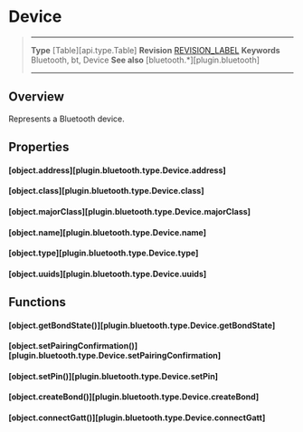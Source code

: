 # Device

> --------------------- ------------------------------------------------------------------------------------------
> __Type__              [Table][api.type.Table]
> __Revision__          [REVISION_LABEL](REVISION_URL)
> __Keywords__          Bluetooth, bt, Device
> __See also__          [bluetooth.*][plugin.bluetooth]
> --------------------- ------------------------------------------------------------------------------------------

## Overview

Represents a Bluetooth device.

## Properties

#### [object.address][plugin.bluetooth.type.Device.address]

#### [object.class][plugin.bluetooth.type.Device.class]

#### [object.majorClass][plugin.bluetooth.type.Device.majorClass]

#### [object.name][plugin.bluetooth.type.Device.name]

#### [object.type][plugin.bluetooth.type.Device.type]

#### [object.uuids][plugin.bluetooth.type.Device.uuids]

## Functions

#### [object.getBondState()][plugin.bluetooth.type.Device.getBondState]

#### [object.setPairingConfirmation()][plugin.bluetooth.type.Device.setPairingConfirmation]

#### [object.setPin()][plugin.bluetooth.type.Device.setPin]

#### [object.createBond()][plugin.bluetooth.type.Device.createBond]

#### [object.connectGatt()][plugin.bluetooth.type.Device.connectGatt]
